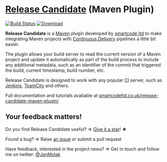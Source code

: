 # [Release Candidate](http://smartcodeltd.co.uk/release-candidate-maven-plugin/) (Maven Plugin)

[![Build Status](https://travis-ci.org/smartcodeltd/release-candidate-maven-plugin.svg?branch=master)](https://travis-ci.org/smartcodeltd/release-candidate-maven-plugin)
[![Download](https://api.bintray.com/packages/jan-molak/maven/release-candidate-maven-plugin/images/download.svg) ](https://bintray.com/jan-molak/maven/release-candidate-maven-plugin/_latestVersion)

**Release Candidate** is a [Maven](https://maven.apache.org/) plugin developed by [smartcode ltd](http://smartcodeltd.co.uk) to make
integrating Maven projects with [Continuous Delivery](https://en.wikipedia.org/wiki/Continuous_delivery)
pipelines a little bit easier.

The plugin allows your build server to read the current version of a Maven project and update it automatically
as part of the build process to include any additional metadata,
such as an identifier of the commit that triggered the build, current timestamp, build number, etc.

Release Candidate is designed to work with any popular <abbr title="Continuous Integration">CI</abbr> server,
such as
[Jenkins](http://jenkins-ci.org/),
[TeamCity](https://www.jetbrains.com/teamcity/)
and others.

Full documentation and tutorials available at [smartcodeltd.co.uk/release-candidate-maven-plugin/](http://smartcodeltd.co.uk/release-candidate-maven-plugin/)

## Your feedback matters!

Do you find Release Candidate useful? ⇒ [Give it a star](https://github.com/smartcodeltd/release-candidate-maven-plugin/stargazers)! &#9733;

Found a bug? ⇒ Raise [an issue](https://github.com/smartcodeltd/release-candidate-maven-plugin/issues) or submit a pull request

Have feedback, interested in the project news? ⇒ Get in touch and follow me on twitter: [@JanMolak](https://twitter.com/JanMolak)
